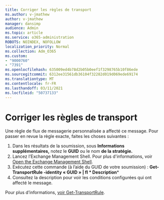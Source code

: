 ```yaml
---
title: Corriger les règles de transport
ms.author: v-jmathew
author: v-jmathew
manager: dansimp
audience: Admin
ms.topic: article
ms.service: o365-administration
ROBOTS: NOINDEX, NOFOLLOW
localization_priority: Normal
ms.collection: Adm_O365
ms.custom:
- "9000760"
- "7391"
ms.openlocfilehash: 635009ed4b78d2b05b0eef1f3298765b10f86ede
ms.sourcegitcommit: 6312ee31561db36104f32282d019d069ede69174
ms.translationtype: MT
ms.contentlocale: fr-FR
ms.lasthandoff: 03/11/2021
ms.locfileid: "50737133"
---
```

# <a name="fix-transport-rules"></a>Corriger les règles de transport

Une règle de flux de messagerie personnalisée a affecté ce message. Pour passer en revue la règle exacte, faites les choses suivantes :

1. Dans les résultats de la soumission, sous **Informations supplémentaires,** notez le **GUID** ou le nom **de la stratégie.**
2. Lancez l’Exchange Management Shell. Pour plus d'informations, voir [Open the Exchange Management Shell](https://go.microsoft.com/fwlink/?linkid=2101432).
3. Exécutez cette commande (à l’aide du GUID de votre soumission) :  **Get-TransportRule -identity « GUID » | fl * Description***
4. Consultez la description pour voir les conditions configurées qui ont affecté le message.

Pour plus d’informations, [voir Get-TransportRule](https://go.microsoft.com/fwlink/?linkid=2101523).
